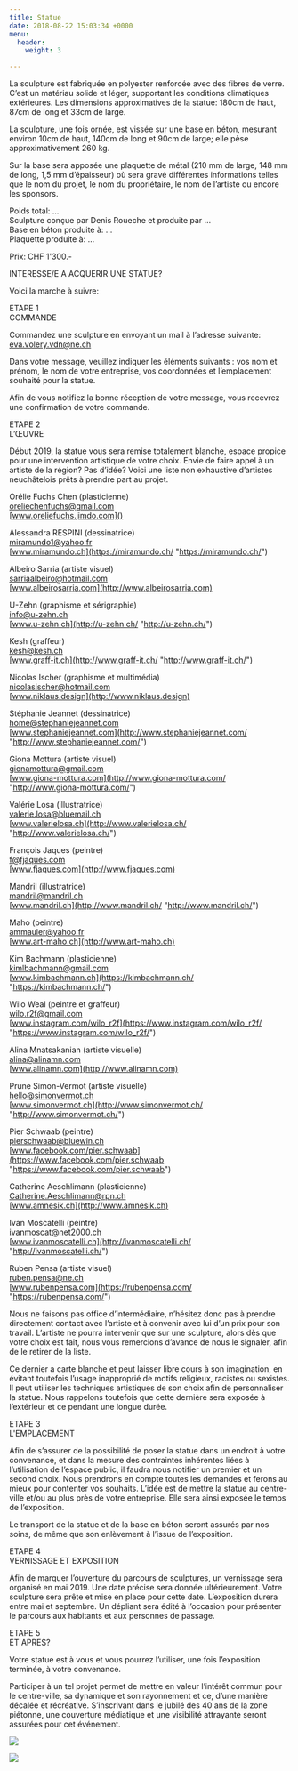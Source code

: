 ```yaml
---
title: Statue
date: 2018-08-22 15:03:34 +0000
menu:
  header:
    weight: 3

---
```

La sculpture est fabriquée en polyester renforcée avec des fibres de verre. C’est un matériau solide et léger, supportant les conditions climatiques extérieures. Les dimensions approximatives de la statue: 180cm de haut, 87cm de long et 33cm de large.

La sculpture, une fois ornée, est vissée sur une base en béton, mesurant environ 10cm de haut, 140cm de long et 90cm de large; elle pèse approximativement 260 kg.

Sur la base sera apposée une plaquette de métal (210 mm de large, 148 mm de long, 1,5 mm d’épaisseur) où sera gravé différentes informations telles que le nom du projet, le nom du propriétaire, le nom de l’artiste ou encore les sponsors.

Poids total: ...  
Sculpture conçue par Denis Roueche et produite par ...  
Base en béton produite à: ...  
Plaquette produite à: ...

Prix: CHF 1'300.-

  

INTERESSE/E A ACQUERIR UNE STATUE?

Voici la marche à suivre:

ETAPE 1  
COMMANDE

Commandez une sculpture en envoyant un mail à l’adresse suivante:  
[eva.volery.vdn@ne.ch]()

Dans votre message, veuillez indiquer les éléments suivants : vos nom et prénom, le nom de votre entreprise, vos coordonnées et l’emplacement souhaité pour la statue.

Afin de vous notifiez la bonne réception de votre message, vous recevrez une confirmation de votre commande.

ETAPE 2  
L’ŒUVRE

Début 2019, la statue vous sera remise totalement blanche, espace propice pour une intervention artistique de votre choix. Envie de faire appel à un artiste de la région? Pas d’idée? Voici une liste non exhaustive d’artistes neuchâtelois prêts à prendre part au projet.

Orélie Fuchs Chen (plasticienne)  
[oreliechenfuchs@gmail.com](mailto:oreliechenfuchs@gmail.com)  
[www.oreliefuchs.jimdo.com]()

Alessandra RESPINI (dessinatrice)  
[miramundo1@yahoo.fr]()  
[www.miramundo.ch](https://miramundo.ch/ "https://miramundo.ch/")

Albeiro Sarria (artiste visuel)  
[sarriaalbeiro@hotmail.com](mailto:sarriaalbeiro@hotmail.com)  
[www.albeirosarria.com](http://www.albeirosarria.com)

U-Zehn (graphisme et sérigraphie)  
[info@u-zehn.ch](mailto:info@u-zehn.ch)  
[www.u-zehn.ch](http://u-zehn.ch/ "http://u-zehn.ch/")

Kesh (graffeur)  
[kesh@kesh.ch](mailto:kesh@kesh.ch)  
[www.graff-it.ch](http://www.graff-it.ch/ "http://www.graff-it.ch/")

Nicolas Ischer (graphisme et multimédia)  
[nicolasischer@hotmail.com](mailto:nicolasischer@hotmail.com)  
[www.niklaus.design](http://www.niklaus.design)

Stéphanie Jeannet (dessinatrice)  
[home@stephaniejeannet.com](mailto:home@stephaniejeannet.com)  
[www.stephaniejeannet.com](http://www.stephaniejeannet.com/ "http://www.stephaniejeannet.com/")

Giona Mottura (artiste visuel)  
[gionamottura@gmail.com](mailto:gionamottura@gmail.com)  
[www.giona-mottura.com](http://www.giona-mottura.com/ "http://www.giona-mottura.com/")

Valérie Losa (illustratrice)  
[valerie.losa@bluemail.ch](mailto:valerie.losa@bluemail.ch)  
[www.valerielosa.ch](http://www.valerielosa.ch/ "http://www.valerielosa.ch/")

François Jaques (peintre)  
[f@fjaques.com](mailto:f@fjaques.com)  
[www.fjaques.com](http://www.fjaques.com)

Mandril (illustratrice)  
[mandril@mandril.ch](mailto:mandril@mandril.ch)  
[www.mandril.ch](http://www.mandril.ch/ "http://www.mandril.ch/")

Maho (peintre)  
[ammauler@yahoo.fr](mailto:ammauler@yahoo.fr)  
[www.art-maho.ch](http://www.art-maho.ch)

Kim Bachmann (plasticienne)  
[kimlbachmann@gmail.com](mailto:kimlbachmann@gmail.com)  
[www.kimbachmann.ch](https://kimbachmann.ch/ "https://kimbachmann.ch/")

Wilo Weal (peintre et graffeur)  
[wilo.r2f@gmail.com](mailto:wilo.r2f@gmail.com)  
[www.instagram.com/wilo_r2f](https://www.instagram.com/wilo_r2f/ "https://www.instagram.com/wilo_r2f/")

Alina Mnatsakanian (artiste visuelle)  
[alina@alinamn.com](mailto:alina@alinamn.com)  
[www.alinamn.com](http://www.alinamn.com)

Prune Simon-Vermot (artiste visuelle)  
[hello@simonvermot.ch](mailto:hello@simonvermot.ch)  
[www.simonvermot.ch](http://www.simonvermot.ch/ "http://www.simonvermot.ch/")

Pier Schwaab (peintre)  
[pierschwaab@bluewin.ch](mailto:pierschwaab@bluewin.ch)  
[www.facebook.com/pier.schwaab](https://www.facebook.com/pier.schwaab "https://www.facebook.com/pier.schwaab")

Catherine Aeschlimann (plasticienne)  
[Catherine.Aeschlimann@rpn.ch](mailto:Catherine.Aeschlimann@rpn.ch)  
[www.amnesik.ch](http://www.amnesik.ch)

Ivan Moscatelli (peintre)  
[ivanmoscat@net2000.ch](mailto:ivanmoscat@net2000.ch)  
[www.ivanmoscatelli.ch](http://ivanmoscatelli.ch/ "http://ivanmoscatelli.ch/")

Ruben Pensa (artiste visuel)  
[ruben.pensa@ne.ch](mailto:ruben.pensa@ne.ch)  
[www.rubenpensa.com](https://rubenpensa.com/ "https://rubenpensa.com/")

Nous ne faisons pas office d’intermédiaire, n’hésitez donc pas à prendre directement contact avec l’artiste et à convenir avec lui d’un prix pour son travail. L’artiste ne pourra intervenir que sur une sculpture, alors dès que votre choix est fait, nous vous remercions d’avance de nous le signaler, afin de le retirer de la liste.

Ce dernier a carte blanche et peut laisser libre cours à son imagination, en évitant toutefois l’usage inapproprié de motifs religieux, racistes ou sexistes. Il peut utiliser les techniques artistiques de son choix afin de personnaliser la statue. Nous rappelons toutefois que cette dernière sera exposée à l’extérieur et ce pendant une longue durée.

ETAPE 3  
L'EMPLACEMENT

Afin de s’assurer de la possibilité de poser la statue dans un endroit à votre convenance, et dans la mesure des contraintes inhérentes liées à l’utilisation de l’espace public, il faudra nous notifier un premier et un second choix. Nous prendrons en compte toutes les demandes et ferons au mieux pour contenter vos souhaits. L’idée est de mettre la statue au centre-ville et/ou au plus près de votre entreprise. Elle sera ainsi exposée le temps de l’exposition.

Le transport de la statue et de la base en béton seront assurés par nos soins, de même que son enlèvement à l’issue de l’exposition.

ETAPE 4  
VERNISSAGE ET EXPOSITION

Afin de marquer l’ouverture du parcours de sculptures, un vernissage sera organisé en mai 2019. Une date précise sera donnée ultérieurement. Votre sculpture sera prête et mise en place pour cette date. L’exposition durera entre mai et septembre. Un dépliant sera édité à l’occasion pour présenter le parcours aux habitants et aux personnes de passage.

ETAPE 5  
ET APRES?

Votre statue est à vous et vous pourrez l’utiliser, une fois l’exposition terminée, à votre convenance.

Participer à un tel projet permet de mettre en valeur l’intérêt commun pour le centre-ville, sa dynamique et son rayonnement et ce, d’une manière décalée et récréative. S’inscrivant dans le jubilé des 40 ans de la zone piétonne, une couverture médiatique et une visibilité attrayante seront assurées pour cet événement.

![](/uploads/untitled.82_A.jpg)

![](/uploads/untitled.85_A.jpg)